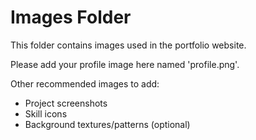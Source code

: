
# Images Folder

This folder contains images used in the portfolio website.

Please add your profile image here named 'profile.png'.

Other recommended images to add:
- Project screenshots
- Skill icons
- Background textures/patterns (optional)
